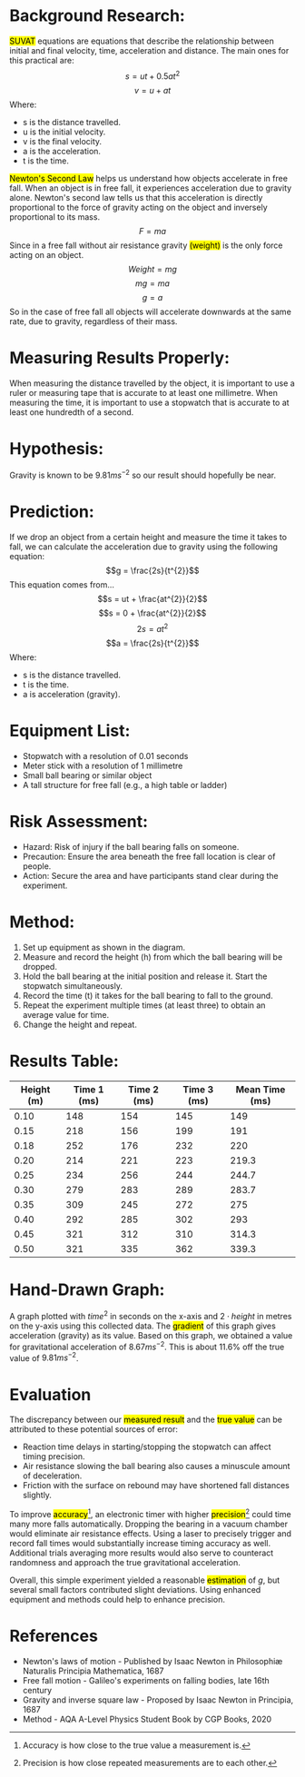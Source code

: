 # Background Research:
<mark class="hltr-purple">SUVAT</mark> equations are equations that describe the relationship between initial and final velocity, time, acceleration and distance. The main ones for this practical are:
$$s = ut + 0.5at^{2}$$
$$v = u + at$$
Where:
- s is the distance travelled.
- u is the initial velocity.
- v is the final velocity.
- a is the acceleration.
- t is the time.

<mark class="hltr-cyan">Newton's Second Law</mark> helps us understand how objects accelerate in free fall. When an object is in free fall, it experiences acceleration due to gravity alone. Newton's second law tells us that this acceleration is directly proportional to the force of gravity acting on the object and inversely proportional to its mass.
$$F = ma$$
Since in a free fall without air resistance gravity <mark class="hltr-grey">(weight)</mark> is the only force acting on an object.
$$Weight = mg$$
$$mg = ma$$
$$g=a$$
So in the case of free fall all objects will accelerate downwards at the same rate, due to gravity, regardless of their mass.
# Measuring Results Properly:
When measuring the distance travelled by the object, it is important to use a ruler or measuring tape that is accurate to at least one millimetre. When measuring the time, it is important to use a stopwatch that is accurate to at least one hundredth of a second.
# Hypothesis:
Gravity is known to be $9.81 ms^{-2}$ so our result should hopefully be near.
# Prediction:
If we drop an object from a certain height and measure the time it takes to fall, we can calculate the acceleration due to gravity using the following equation:
$$g = \frac{2s}{t^{2}}$$
This equation comes from...
$$s = ut + \frac{at^{2}}{2}$$
$$s = 0 + \frac{at^{2}}{2}$$
$$2s = at^{2}$$
$$a = \frac{2s}{t^{2}}$$
Where:
- s is the distance travelled.
- t is the time.
- a is acceleration (gravity).
# Equipment List:
- Stopwatch with a resolution of 0.01 seconds
- Meter stick with a resolution of 1 millimetre
- Small ball bearing or similar object
- A tall structure for free fall (e.g., a high table or ladder)
# Risk Assessment:
- Hazard: Risk of injury if the ball bearing falls on someone.
- Precaution: Ensure the area beneath the free fall location is clear of people.
- Action: Secure the area and have participants stand clear during the experiment.
# Method:
1. Set up equipment as shown in the diagram.
2. Measure and record the height (h) from which the ball bearing will be dropped.
3. Hold the ball bearing at the initial position and release it. Start the stopwatch simultaneously.
4. Record the time (t) it takes for the ball bearing to fall to the ground.
5. Repeat the experiment multiple times (at least three) to obtain an average value for time.
6. Change the height and repeat.
# Results Table:
| Height (m) | Time 1 (ms) | Time 2 (ms) | Time 3 (ms) | Mean Time (ms) |
| ---------- | ----------- | ----------- | ----------- | -------------- |
| 0.10       | 148         | 154         | 145         | 149            |
| 0.15       | 218         | 156         | 199         | 191            |
| 0.18       | 252         | 176         | 232         | 220            |
| 0.20       | 214         | 221         | 223         | 219.3          |
| 0.25       | 234         | 256         | 244         | 244.7          |
| 0.30       | 279         | 283         | 289         | 283.7          |
| 0.35       | 309         | 245         | 272         | 275            |
| 0.40       | 292         | 285         | 302         | 293            |
| 0.45       | 321         | 312         | 310         | 314.3          |
| 0.50       | 321         | 335         | 362         | 339.3          |
# Hand-Drawn Graph:
A graph plotted with $time^{2}$ in seconds on the x-axis and $2 \cdot height$ in metres on the y-axis using this collected data. The <mark class="hltr-blue">gradient</mark> of this graph gives acceleration (gravity) as its value. Based on this graph, we obtained a value for gravitational acceleration of $8.67 ms^{-2}$. This is about $11.6\%$ off the true value of $9.81 ms^{-2}$.
# Evaluation
The discrepancy between our <mark class="hltr-pink">measured result</mark> and the <mark class="hltr-green">true value</mark> can be attributed to these potential sources of error:
- Reaction time delays in starting/stopping the stopwatch can affect timing precision.
- Air resistance slowing the ball bearing also causes a minuscule amount of deceleration.
- Friction with the surface on rebound may have shortened fall distances slightly.  

To improve <mark class="hltr-yellow">accuracy</mark>[^Accuracy], an electronic timer with higher <mark class="hltr-orange">precision</mark>[^Precision] could time many more falls automatically. Dropping the bearing in a vacuum chamber would eliminate air resistance effects. Using a laser to precisely trigger and record fall times would substantially increase timing accuracy as well. Additional trials averaging more results would also serve to counteract randomness and approach the true gravitational acceleration.

Overall, this simple experiment yielded a reasonable <mark class="hltr-red">estimation</mark> of $g$, but several small factors contributed slight deviations. Using enhanced equipment and methods could help to enhance precision.

# References
- Newton's laws of motion - Published by Isaac Newton in Philosophiæ Naturalis Principia Mathematica, 1687
- Free fall motion - Galileo's experiments on falling bodies, late 16th century
- Gravity and inverse square law - Proposed by Isaac Newton in Principia, 1687
- Method - AQA A-Level Physics Student Book by CGP Books, 2020

[^Accuracy]: Accuracy is how close to the true value a measurement is.
[^Precision]: Precision is how close repeated measurements are to each other.